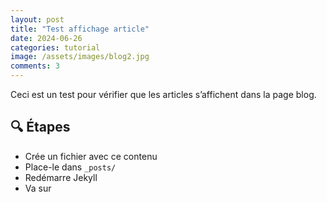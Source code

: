 ```yaml
---
layout: post
title: "Test affichage article"
date: 2024-06-26
categories: tutorial
image: /assets/images/blog2.jpg
comments: 3
---
```


Ceci est un test pour vérifier que les articles s’affichent dans la page blog.

## 🔍 Étapes
- Crée un fichier avec ce contenu
- Place-le dans `_posts/`
- Redémarre Jekyll
- Va sur 
